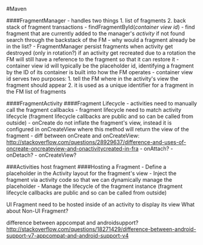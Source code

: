 #Maven

####FragmentManager
	- handles two things
		1. list of fragments
		2. back stack of fragment transactions
	- findFragmentById(_container view id_)
		- find fragment that are currently added to the manager's _activity_ if not found search through the backstack of the FM
			- why would a fragment already be in the list?
				- FragmentManager persist fragments when activity get destroyed (only in rotation?) if an activity get recreated due to a rotation the FM will still have a reference to the fragment so that it can restore it
		- container view id will typically be the placeholder id, identifying a fragment by the ID of its container is built into how the FM operates
		- container view id serves two purposes:
			1. tell the FM where in the activity's view the fragment should appear
			2. it is used as a unique identifier for a fragment in the FM list of fragments

####FragmentActivity
####Fragment Lifecycle
	- activities need to manually call the fragment callbacks
	- fragment lifecycle need to match activity lifecycle (fragment lifecycle callbacks are public and so can be called from outside)
	- onCreate do not inflate the fragment's view, instead it is configured in onCreateView where this method will return the view of the fragment
	- diff between onCreate and onCreateView: http://stackoverflow.com/questions/28929637/difference-and-uses-of-oncreate-oncreateview-and-onactivitycreated-in-fra
	- onAttach?
	- onDetach?
	- onCreateView?

###Activities host fragment
####Hosting a Fragment
	- Define a placeholder in the Activity layout for the fragment's view
	- Inject the fragment via activity code so that we can dynamically manage the placeholder
	- Manage the lifecycle of the fragment instance (fragment lifecycle callbacks are public and so can be called from outside)

UI Fragment need to be hosted inside of an activity to display its view
What about Non-UI Fragment?	

difference between appcompat and androidsupport?
	http://stackoverflow.com/questions/18271429/difference-between-android-support-v7-appcompat-and-android-support-v4

